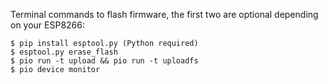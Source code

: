 Terminal commands to flash firmware, the first two are optional depending on your ESP8266:

    $ pip install esptool.py (Python required)
    $ esptool.py erase_flash
    $ pio run -t upload && pio run -t uploadfs
    $ pio device monitor